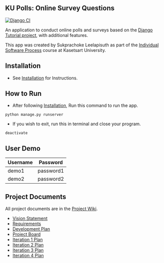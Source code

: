 ## KU Polls: Online Survey Questions 

[![Django CI](https://github.com/MeHappyLucky/ku-polls/actions/workflows/django.yml/badge.svg)](https://github.com/MeHappyLucky/ku-polls/actions/workflows/django.yml)

An application to conduct online polls and surveys based
on the [Django Tutorial project][django-tutorial], with
additional features.

This app was created by Sukprachoke Leelapisuth as part of the [Individual Software Process](
https://cpske.github.io/ISP) course at Kasetsart University.

## Installation

* See [Installation](Installation.md) for Instructions.

## How to Run 

* After following [Installation](Installation.md), Run this command to run the app.

```
python manage.py runserver
```

* If you wish to exit, run this in terminal and close your program.
```
deactivate
```

## User Demo
| Username  | Password        |
|-----------|-----------------|
|   demo1   | password1 |
|   demo2   | password2 |

## Project Documents

All project documents are in the [Project Wiki](https://github.com/MeHappyLucky/ku-polls/wiki/Home).

* [Vision Statement](https://github.com/MeHappyLucky/ku-polls/wiki/Vision-Statement)
* [Requirements](https://github.com/MeHappyLucky/ku-polls/wiki/Requirements)
* [Development Plan](https://github.com/MeHappyLucky/ku-polls/wiki/Development-Plan)
* [Project Board](https://github.com/users/MeHappyLucky/projects/1)
* [Iteration 1 Plan](https://github.com/MeHappyLucky/ku-polls/wiki/Iteration-1-Plan)
* [Iteration 2 Plan](https://github.com/MeHappyLucky/ku-polls/wiki/Iteration-2-Plan)
* [Iteration 3 Plan](https://github.com/MeHappyLucky/ku-polls/wiki/Iteration-3-Plan)
* [Iteration 4 Plan](https://github.com/MeHappyLucky/ku-polls/wiki/Iteration-4-Plan)

[django-tutorial]: https://docs.djangoproject.com/en/3.1/intro/tutorial01/
